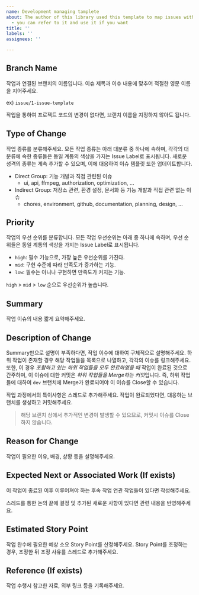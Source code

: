 ```yaml
---
name: Development managing tamplete
about: The author of this library used this template to map issues with each branches
  - you can refer to it and use it if you want
title: ''
labels: ''
assignees: ''

---
```


## Branch Name
작업과 연결된 브랜치의 이름입니다. 이슈 제목과 이슈 내용에 맞추어 적절한 영문 이름을 지어주세요.

ex) `issue/1-issue-template`

작업을 통하여 프로젝트 코드의 변경이 없다면, 브랜치 이름을 지정하지 않아도 됩니다.

## Type of Change
작업 종류를 분류해주세요. 모든 작업 종류는 아래 대분류 중 하나에 속하며, 각각의 대분류에 속한 종류들은 동일 계통의 색상을 가지는 Issue Label로 표시됩니다. 새로운 성격의 종류는 계속 추가할 수 있으며, 이에 대응하여 이슈 템플릿 또한 업데이트합니다.

- Direct Group: 기능 개발과 직접 관련된 이슈
  - ui, api, ffmpeg, authorization, optimization, ...
- Indirect Group: 저장소 관련, 환경 설정, 문서화 등 기능 개발과 직접 관련 없는 이슈
  - chores, environment, github, documentation, planning, design, ...

## Priority
작업의 우선 순위를 분류합니다. 모든 작업 우선순위는 아래 중 하나에 속하며, 우선 순위들은 동일 계통의 색상을 가지는 Issue Label로 표시됩니다.

- `high`: 필수 기능으로, 가장 높은 우선순위를 가진다.
- `mid`: 구현 수준에 따라 만족도가 증가하는 기능.
- `low`: 필수는 아니나 구현하면 만족도가 커지는 기능.

`high` > `mid` > `low` 순으로 우선순위가 높습니다.

## Summary
작업 이슈의 내용 짧게 요약해주세요.

## Description of Change
Summary만으로 설명이 부족하다면, 작업 이슈에 대하여 구체적으로 설명해주세요.
하위 작업이 존재할 경우 해당 작업들을 목록으로 나열하고, 각각의 이슈를 링크해주세요. 또한, 이 경우 *포함하고 있는 하위 작업들을 모두 완료하였을 때* 작업이 완료된 것으로 간주하며, 이 이슈에 대한 커밋은 *하위 작업들을 Merge하는 커밋*입니다. 즉, 하위 작업들에 대하여 `dev` 브랜치에 Merge가 완료되어야 이 이슈를 Close할 수 있습니다.

작업 과정에서의 특이사항은 스레드로 추가해주세요. 작업이 완료되었다면, 대응하는 브랜치를 생성하고 커밋해주세요.

> 해당 브랜치 상에서 추가적인 변경이 발생할 수 있으므로, 커밋시 이슈를 Close하지 않습니다.

## Reason for Change
작업이 필요한 이유, 배경, 상황 등을 설명해주세요.

## Expected Next or Associated Work (If exists)
이 작업이 종료된 이후 이루어져야 하는 후속 작업 연관 작업들이 있다면 작성해주세요.

스레드를 통한 논의 끝에 결정 및 추가된 새로운 사항이 있다면 관련 내용을 반영해주세요.

## Estimated Story Point
작업 완수에 필요한 예상 소요 Story Point를 산정해주세요. Story Point를 조정하는 경우, 조정한 뒤 조정 사유를 스레드로 추가해주세요.

## Reference (If exists)
작업 수행시 참고한 자료, 외부 링크 등을 기록해주세요.
